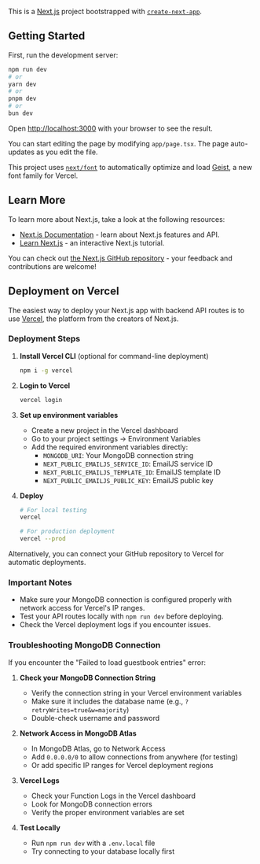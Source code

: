 This is a [Next.js](https://nextjs.org) project bootstrapped with [`create-next-app`](https://nextjs.org/docs/app/api-reference/cli/create-next-app).

## Getting Started

First, run the development server:

```bash
npm run dev
# or
yarn dev
# or
pnpm dev
# or
bun dev
```

Open [http://localhost:3000](http://localhost:3000) with your browser to see the result.

You can start editing the page by modifying `app/page.tsx`. The page auto-updates as you edit the file.

This project uses [`next/font`](https://nextjs.org/docs/app/building-your-application/optimizing/fonts) to automatically optimize and load [Geist](https://vercel.com/font), a new font family for Vercel.

## Learn More

To learn more about Next.js, take a look at the following resources:

- [Next.js Documentation](https://nextjs.org/docs) - learn about Next.js features and API.
- [Learn Next.js](https://nextjs.org/learn) - an interactive Next.js tutorial.

You can check out [the Next.js GitHub repository](https://github.com/vercel/next.js) - your feedback and contributions are welcome!

## Deployment on Vercel

The easiest way to deploy your Next.js app with backend API routes is to use [Vercel](https://vercel.com), the platform from the creators of Next.js.

### Deployment Steps

1. **Install Vercel CLI** (optional for command-line deployment)

   ```bash
   npm i -g vercel
   ```

2. **Login to Vercel**

   ```bash
   vercel login
   ```

3. **Set up environment variables**

   - Create a new project in the Vercel dashboard
   - Go to your project settings → Environment Variables
   - Add the required environment variables directly:
     - `MONGODB_URI`: Your MongoDB connection string
     - `NEXT_PUBLIC_EMAILJS_SERVICE_ID`: EmailJS service ID
     - `NEXT_PUBLIC_EMAILJS_TEMPLATE_ID`: EmailJS template ID
     - `NEXT_PUBLIC_EMAILJS_PUBLIC_KEY`: EmailJS public key

4. **Deploy**

   ```bash
   # For local testing
   vercel

   # For production deployment
   vercel --prod
   ```

Alternatively, you can connect your GitHub repository to Vercel for automatic deployments.

### Important Notes

- Make sure your MongoDB connection is configured properly with network access for Vercel's IP ranges.
- Test your API routes locally with `npm run dev` before deploying.
- Check the Vercel deployment logs if you encounter issues.

### Troubleshooting MongoDB Connection

If you encounter the "Failed to load guestbook entries" error:

1. **Check your MongoDB Connection String**

   - Verify the connection string in your Vercel environment variables
   - Make sure it includes the database name (e.g., `?retryWrites=true&w=majority`)
   - Double-check username and password

2. **Network Access in MongoDB Atlas**

   - In MongoDB Atlas, go to Network Access
   - Add `0.0.0.0/0` to allow connections from anywhere (for testing)
   - Or add specific IP ranges for Vercel deployment regions

3. **Vercel Logs**

   - Check your Function Logs in the Vercel dashboard
   - Look for MongoDB connection errors
   - Verify the proper environment variables are set

4. **Test Locally**
   - Run `npm run dev` with a `.env.local` file
   - Try connecting to your database locally first
